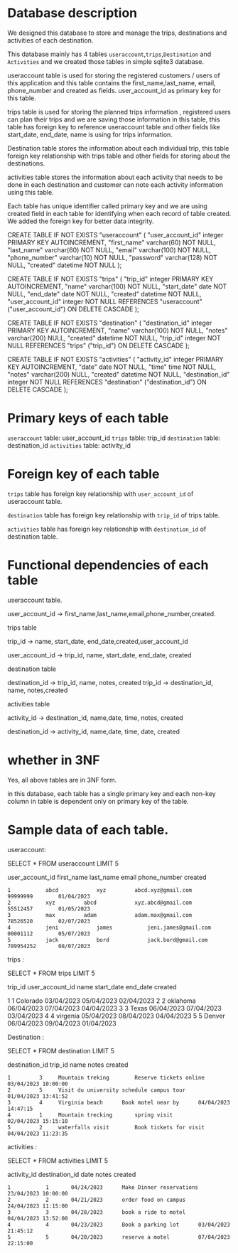 # Database description

We designed this database to store and manage the trips, destinations and activities of each destination. 

This database mainly has 4 tables `useraccount`,`trips`,`Destination` and `Activities` and we created those tables in
simple sqlite3 database. 

useraccount table is used for storing the registered customers / users of this application and this table contains
the first_name,last_name, email, phone_number and created as fields. user_account_id as primary key for this table.

trips table is used for storing the planned trips information , registered users can plan their trips and we are 
saving those information in this table, this table has foreign key to reference useraccount table and other fields like start_date,
end_date, name is using for trips information.

Destination table stores the information about each individual trip, this table foreign key relationship with
trips table and other fields for storing about the destinations.

activities table stores the information about each activity that needs to be done in each destination and customer can note each 
activity information using this table.

Each table has unique identifier called primary key and we are using created field in each table for identifying
when each record of table created. We added the foreign key for better data integrity.






CREATE TABLE IF NOT EXISTS "useraccount" 
(
"user_account_id" integer PRIMARY KEY AUTOINCREMENT, 
"first_name" varchar(60) NOT NULL, 
"last_name" varchar(60) NOT NULL, 
"email" varchar(100) NOT NULL, 
"phone_number" varchar(10) NOT NULL, 
"password" varchar(128) NOT NULL,
"created" datetime NOT NULL
);

CREATE TABLE IF NOT EXISTS "trips" (
"trip_id" integer PRIMARY KEY AUTOINCREMENT, 
"name" varchar(100) NOT NULL, 
"start_date" date NOT NULL, 
"end_date" date NOT NULL, 
"created" datetime NOT NULL, 
"user_account_id" integer NOT NULL REFERENCES "useraccount" ("user_account_id") ON DELETE CASCADE
);

CREATE TABLE IF NOT EXISTS "destination" (
"destination_id" integer PRIMARY KEY AUTOINCREMENT, 
"name" varchar(100) NOT NULL, 
"notes" varchar(200) NULL, 
"created" datetime NOT NULL, 
"trip_id" integer NOT NULL REFERENCES "trips" ("trip_id") ON DELETE CASCADE
);

CREATE TABLE IF NOT EXISTS "activities" (
"activity_id" integer PRIMARY KEY AUTOINCREMENT, 
"date" date NOT NULL, "time" time NOT NULL, 
"notes" varchar(200) NULL, "created" datetime NOT NULL, 
"destination_id" integer NOT NULL REFERENCES "destination" ("destination_id") ON DELETE CASCADE
);





# Primary keys of each table

`useraccount` table: user_account_id
`trips` table: trip_id
`destination` table: destination_id
`activities` table: activity_id




# Foreign key of each table

`trips` table has foreign key relationship with `user_account_id` of useraccount table.

`destination` table has foreign key relationship with `trip_id` of trips table.

`activities` table has foreign key relationship with `destination_id` of destination table.




# Functional dependencies of each table

useraccount table.

user_account_id -> first_name,last_name,email,phone_number,created.

trips table

trip_id -> name, start_date, end_date,created,user_account_id

user_account_id -> trip_id, name, start_date, end_date, created

destination table

destination_id -> trip_id, name, notes, created
trip_id -> destination_id, name, notes,created

activities table

activity_id -> destination_id, name,date, time, notes, created

destination_id -> activity_id, name,date, time, date, created





# whether in 3NF

Yes, all above tables are in 3NF form.

in this database, each table has a single primary key and each non-key column in table is dependent only on primary 
key of the table.








# Sample data of each table.

useraccount:

SELECT * 
FROM useraccount
LIMIT 5


user_account_id       first_name        last_name  		   email   			    phone_number         created

	1			abcd			xyz			abcd.xyz@gmail.com		99999999		01/04/2023
	2			xyz			abcd			xyz.abcd@gmail.com		55512457		01/05/2023
	3			max			adam			adam.max@gmail.com		78526520		02/07/2023
	4			jeni			james			jeni.james@gmail.com		00001112		05/07/2023
	5			jack			bord			jack.bord@gmail.com		789954252		08/07/2023


trips :

SELECT *
FROM trips
LIMIT 5



trip_id	user_account_id		name		start_date		end_date 		created
   
   1			1		    Colorado	03/04/2023		05/04/2023		02/04/2023
   2			2		    oklahoma	06/04/2023		07/04/2023		04/04/2023
   3			3		    Texas		06/04/2023		07/04/2023		03/04/2023
   4			4		    virgenia	05/04/2023		08/04/2023		04/04/2023
   5			5		    Denver		06/04/2023		09/04/2023		01/04/2023


Destination :

SELECT *
FROM destination
LIMIT 5


destination_id	trip_id		name				notes					created
	
	1		  3		Mountain treking		Reserve tickets online		03/04/2023 10:00:00
	2		  5		Visit du university	schedule campus tour		01/04/2023 13:41:52
	3		  4		Virginia beach		Book motel near by		04/04/2023 14:47:15
	4		  1		Mountain trecking		spring visit			02/04/2023 15:15:10
	5		  2		waterfalls visit		Book tickets for visit		04/04/2023 11:23:35	  


activities :

SELECT *
FROM activities
LIMIT 5

activity_id		destination_id	  date			notes					created

	1			1		04/24/2023		Make Dinner reservations	23/04/2023 10:00:00
	2			2		04/21/2023		order food on campus		24/04/2023 11:15:00
	3			3		04/28/2023		book a ride to motel		04/04/2023 13:52:00
	4			4		04/23/2023		Book a parking lot		03/04/2023 21:45:12
	5			5		04/20/2023		reserve a motel			07/04/2023 22:15:00
	
